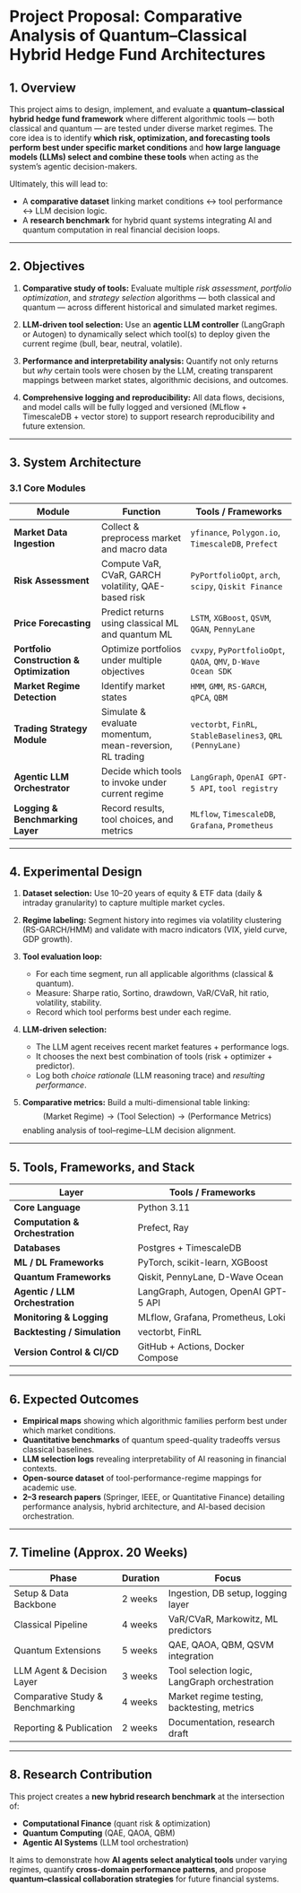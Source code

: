# **Project Proposal: Comparative Analysis of Quantum–Classical Hybrid Hedge Fund Architectures**

## **1. Overview**

This project aims to design, implement, and evaluate a **quantum–classical hybrid hedge fund framework** where different algorithmic tools — both classical and quantum — are tested under diverse market regimes.
The core idea is to identify **which risk, optimization, and forecasting tools perform best under specific market conditions** and **how large language models (LLMs) select and combine these tools** when acting as the system’s agentic decision-makers.

Ultimately, this will lead to:

* A **comparative dataset** linking market conditions ↔ tool performance ↔ LLM decision logic.
* A **research benchmark** for hybrid quant systems integrating AI and quantum computation in real financial decision loops.

---

## **2. Objectives**

1. **Comparative study of tools:**
   Evaluate multiple *risk assessment*, *portfolio optimization*, and *strategy selection* algorithms — both classical and quantum — across different historical and simulated market regimes.

2. **LLM-driven tool selection:**
   Use an **agentic LLM controller** (LangGraph or Autogen) to dynamically select which tool(s) to deploy given the current regime (bull, bear, neutral, volatile).

3. **Performance and interpretability analysis:**
   Quantify not only returns but *why* certain tools were chosen by the LLM, creating transparent mappings between market states, algorithmic decisions, and outcomes.

4. **Comprehensive logging and reproducibility:**
   All data flows, decisions, and model calls will be fully logged and versioned (MLflow + TimescaleDB + vector store) to support research reproducibility and future extension.

---

## **3. System Architecture**

### **3.1 Core Modules**

| Module                                    | Function                                                 | Tools / Frameworks                                           |
| ----------------------------------------- | -------------------------------------------------------- | ------------------------------------------------------------ |
| **Market Data Ingestion**                 | Collect & preprocess market and macro data               | `yfinance`, `Polygon.io`, `TimescaleDB`, `Prefect`           |
| **Risk Assessment**                       | Compute VaR, CVaR, GARCH volatility, QAE-based risk      | `PyPortfolioOpt`, `arch`, `scipy`, `Qiskit Finance`          |
| **Price Forecasting**                     | Predict returns using classical ML and quantum ML        | `LSTM`, `XGBoost`, `QSVM`, `QGAN`, `PennyLane`               |
| **Portfolio Construction & Optimization** | Optimize portfolios under multiple objectives            | `cvxpy`, `PyPortfolioOpt`, `QAOA`, `QMV`, `D-Wave Ocean SDK` |
| **Market Regime Detection**               | Identify market states                                   | `HMM`, `GMM`, `RS-GARCH`, `qPCA`, `QBM`                      |
| **Trading Strategy Module**               | Simulate & evaluate momentum, mean-reversion, RL trading | `vectorbt`, `FinRL`, `StableBaselines3`, `QRL (PennyLane)`   |
| **Agentic LLM Orchestrator**              | Decide which tools to invoke under current regime        | `LangGraph`, `OpenAI GPT-5 API`, `tool registry`             |
| **Logging & Benchmarking Layer**          | Record results, tool choices, and metrics                | `MLflow`, `TimescaleDB`, `Grafana`, `Prometheus`             |

---

## **4. Experimental Design**

1. **Dataset selection:**
   Use 10–20 years of equity & ETF data (daily & intraday granularity) to capture multiple market cycles.

2. **Regime labeling:**
   Segment history into regimes via volatility clustering (RS-GARCH/HMM) and validate with macro indicators (VIX, yield curve, GDP growth).

3. **Tool evaluation loop:**

   * For each time segment, run all applicable algorithms (classical & quantum).
   * Measure: Sharpe ratio, Sortino, drawdown, VaR/CVaR, hit ratio, volatility, stability.
   * Record which tool performs best under each regime.

4. **LLM-driven selection:**

   * The LLM agent receives recent market features + performance logs.
   * It chooses the next best combination of tools (risk + optimizer + predictor).
   * Log both *choice rationale* (LLM reasoning trace) and *resulting performance*.

5. **Comparative metrics:**
   Build a multi-dimensional table linking:
   $$
   (\text{Market Regime}) \rightarrow (\text{Tool Selection}) \rightarrow (\text{Performance Metrics})
   $$
   enabling analysis of tool–regime–LLM decision alignment.

---

## **5. Tools, Frameworks, and Stack**

| Layer                           | Tools / Frameworks                   |
| ------------------------------- | ------------------------------------ |
| **Core Language**               | Python 3.11                          |
| **Computation & Orchestration** | Prefect, Ray                         |
| **Databases**                   | Postgres + TimescaleDB               |
| **ML / DL Frameworks**          | PyTorch, scikit-learn, XGBoost       |
| **Quantum Frameworks**          | Qiskit, PennyLane, D-Wave Ocean      |
| **Agentic / LLM Orchestration** | LangGraph, Autogen, OpenAI GPT-5 API |
| **Monitoring & Logging**        | MLflow, Grafana, Prometheus, Loki    |
| **Backtesting / Simulation**    | vectorbt, FinRL                      |
| **Version Control & CI/CD**     | GitHub + Actions, Docker Compose     |

---

## **6. Expected Outcomes**

* **Empirical maps** showing which algorithmic families perform best under which market conditions.
* **Quantitative benchmarks** of quantum speed-quality tradeoffs versus classical baselines.
* **LLM selection logs** revealing interpretability of AI reasoning in financial contexts.
* **Open-source dataset** of tool-performance-regime mappings for academic use.
* **2–3 research papers** (Springer, IEEE, or Quantitative Finance) detailing performance analysis, hybrid architecture, and AI-based decision orchestration.

---

## **7. Timeline (Approx. 20 Weeks)**

| Phase                            | Duration | Focus                                         |
| -------------------------------- | -------- | --------------------------------------------- |
| Setup & Data Backbone            | 2 weeks  | Ingestion, DB setup, logging layer            |
| Classical Pipeline               | 4 weeks  | VaR/CVaR, Markowitz, ML predictors            |
| Quantum Extensions               | 5 weeks  | QAE, QAOA, QBM, QSVM integration              |
| LLM Agent & Decision Layer       | 3 weeks  | Tool selection logic, LangGraph orchestration |
| Comparative Study & Benchmarking | 4 weeks  | Market regime testing, backtesting, metrics   |
| Reporting & Publication          | 2 weeks  | Documentation, research draft                 |

---

## **8. Research Contribution**

This project creates a **new hybrid research benchmark** at the intersection of:

* **Computational Finance** (quant risk & optimization)
* **Quantum Computing** (QAE, QAOA, QBM)
* **Agentic AI Systems** (LLM tool orchestration)

It aims to demonstrate how **AI agents select analytical tools** under varying regimes, quantify **cross-domain performance patterns**, and propose **quantum–classical collaboration strategies** for future financial systems.

